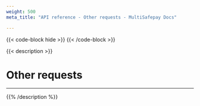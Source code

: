 ```yaml
---
weight: 500
meta_title: "API reference - Other requests - MultiSafepay Docs"

---
```

{{< code-block hide >}}
{{< /code-block >}}

{{< description >}}
# Other requests
<hr class="separator">
{{% /description %}}
